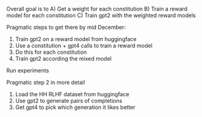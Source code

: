 Overall goal is to
A) Get a weight for each constitution
B) Train a reward model for each constitution
C) Train gpt2 with the weighted reward models

Pragmatic steps to get there by mid December:
1. Train gpt2 on a reward model from huggingface
2. Use a constitution + gpt4 calls to train a reward model
3. Do this for each constitution
4. Train gpt2 according the mixed model

Run experiments


Pragmatic step 2 in more detail
1. Load the HH RLHF dataset from huggingface
2. Use gpt2 to generate pairs of completions
3. Get gpt4 to pick which generation it likes better

